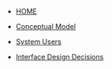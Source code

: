<!-- docs/_sidebar.md -->


* [HOME](./)

* [Conceptual Model](./ConceptualModel/index)
* [System Users](./Users/index)
* [Interface Design Decisions](./Design/index)